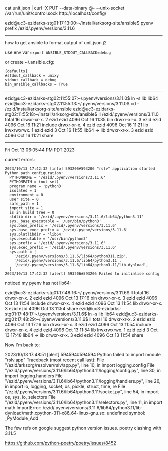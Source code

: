 cat unit.json | curl -X PUT --data-binary @- --unix-socket /var/run/unit/control.sock http://localhost/config/

ezid@uc3-ezidarks-stg01:17:13:00:~/install/arksorg-site/ansible$ pyenv prefix
/ezid/.pyenv/versions/3.11.6


-----
how to get ansible to format output of unit.json.j2

use env var 
`export ANSIBLE_STDOUT_CALLBACK=debug`

or create ~/.ansible.cfg:
```
[defaults]
#stdout_callback = unixy
stdout_callback = debug
bin_ansible_callbacks = True
```




----

ezid@uc3-ezidarks-stg02:11:55:07:~/.pyenv/versions/3.11.0$ ln -s lib lib64
ezid@uc3-ezidarks-stg02:11:55:13:~/.pyenv/versions/3.11.0$ cd -
/ezid/install/arksorg-site/ansible
ezid@uc3-ezidarks-stg02:11:55:18:~/install/arksorg-site/ansible$ ll /ezid/.pyenv/versions/3.11.0
total 16
drwxr-xr-x. 2 ezid ezid 4096 Oct 16 11:35 bin
drwxr-xr-x. 3 ezid ezid 4096 Oct 16 11:21 include
drwxr-xr-x. 4 ezid ezid 4096 Oct 16 11:21 lib
lrwxrwxrwx. 1 ezid ezid    3 Oct 16 11:55 lib64 -> lib
drwxr-xr-x. 3 ezid ezid 4096 Oct 16 11:21 share




-------------------------------
Fri Oct 13 06:05:44 PM PDT 2023

current errors:

```
2023/10/13 17:42:32 [info] 593206#593206 "rslv" application started
Python path configuration:
  PYTHONHOME = '/ezid/.pyenv/versions/3.11.6'
  PYTHONPATH = (not set)
  program name = 'python3'
  isolated = 1
  environment = 0
  user site = 0
  safe_path = 1
  import site = 1
  is in build tree = 0
  stdlib dir = '/ezid/.pyenv/versions/3.11.6/lib64/python3.11'
  sys._base_executable = '/usr/bin/python3'
  sys.base_prefix = '/ezid/.pyenv/versions/3.11.6'
  sys.base_exec_prefix = '/ezid/.pyenv/versions/3.11.6'
  sys.platlibdir = 'lib64'
  sys.executable = '/usr/bin/python3'
  sys.prefix = '/ezid/.pyenv/versions/3.11.6'
  sys.exec_prefix = '/ezid/.pyenv/versions/3.11.6'
  sys.path = [
    '/ezid/.pyenv/versions/3.11.6/lib64/python311.zip',
    '/ezid/.pyenv/versions/3.11.6/lib64/python3.11',
    '/ezid/.pyenv/versions/3.11.6/lib64/python3.11/lib-dynload',
  ]
2023/10/13 17:42:32 [alert] 593206#593206 Failed to initialise config
```

noticed my pyenv has not lib64:

ezid@uc3-ezidarks-stg01:17:48:16:~/.pyenv/versions/3.11.6$ ll
total 16
drwxr-xr-x. 2 ezid ezid 4096 Oct 13 17:16 bin
drwxr-xr-x. 3 ezid ezid 4096 Oct 13 11:54 include
drwxr-xr-x. 4 ezid ezid 4096 Oct 13 11:54 lib
drwxr-xr-x. 3 ezid ezid 4096 Oct 13 11:54 share
ezid@uc3-ezidarks-stg01:17:48:17:~/.pyenv/versions/3.11.6$ ln -s lib lib64
ezid@uc3-ezidarks-stg01:17:48:29:~/.pyenv/versions/3.11.6$ ll
total 16
drwxr-xr-x. 2 ezid ezid 4096 Oct 13 17:16 bin
drwxr-xr-x. 3 ezid ezid 4096 Oct 13 11:54 include
drwxr-xr-x. 4 ezid ezid 4096 Oct 13 11:54 lib
lrwxrwxrwx. 1 ezid ezid    3 Oct 13 17:48 lib64 -> lib
drwxr-xr-x. 3 ezid ezid 4096 Oct 13 11:54 share


Now I'm back to:

2023/10/13 17:48:51 [alert] 594594#594594 Python failed to import module "rslv.app"
Traceback (most recent call last):
  File "/ezid/arksorg/resolver/rslv/app.py", line 10, in <module>
    import logging.config
  File "/ezid/.pyenv/versions/3.11.6/lib64/python3.11/logging/config.py", line 30, in <module>
    import logging.handlers
  File "/ezid/.pyenv/versions/3.11.6/lib64/python3.11/logging/handlers.py", line 26, in <module>
    import io, logging, socket, os, pickle, struct, time, re
  File "/ezid/.pyenv/versions/3.11.6/lib64/python3.11/socket.py", line 54, in <module>
    import os, sys, io, selectors
  File "/ezid/.pyenv/versions/3.11.6/lib64/python3.11/selectors.py", line 11, in <module>
    import math
ImportError: /ezid/.pyenv/versions/3.11.6/lib64/python3.11/lib-dynload/math.cpython-311-x86_64-linux-gnu.so: undefined symbol: _PyModule_Add


The few refs on google suggest python version issues. poetry clashing with 3.11.5

https://github.com/python-poetry/poetry/issues/8452

